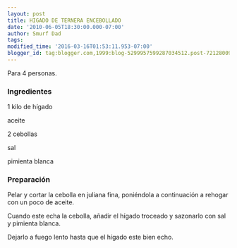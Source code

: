 ```yaml
---
layout: post
title: HIGADO DE TERNERA ENCEBOLLADO
date: '2010-06-05T18:30:00.000-07:00'
author: Smurf Dad
tags: 
modified_time: '2016-03-16T01:53:11.953-07:00'
blogger_id: tag:blogger.com,1999:blog-5299957599287034512.post-7212800927435732900
---
```


Para 4 personas.

<h3>Ingredientes</h3>

1 kilo de hígado

aceite

2 cebollas

sal

pimienta blanca

<h3>Preparación</h3>

Pelar y cortar la cebolla en juliana fina, poniéndola a continuación a rehogar con un poco de aceite.

Cuando este echa la cebolla, añadir el hígado troceado y sazonarlo con sal y pimienta blanca.

Dejarlo a fuego lento hasta que el hígado este bien echo.

